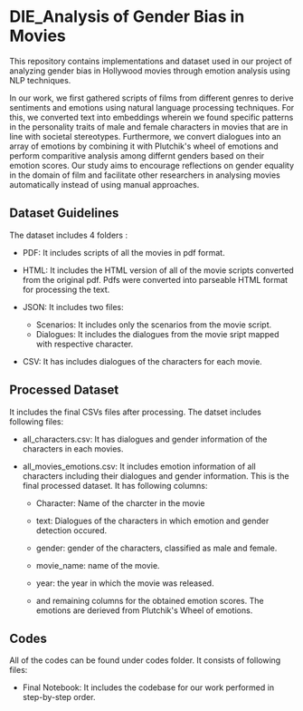 # DIE_Analysis of Gender Bias in Movies
This repository contains implementations and dataset used in our project of analyzing gender bias in Hollywood movies through emotion analysis using NLP techniques.

In our work, we first gathered scripts of films from different genres to derive sentiments and emotions using natural language processing techniques. For this, we converted text into embeddings wherein we found specific patterns in the personality traits of male and female characters in movies that are in line with societal stereotypes. Furthermore, we convert dialogues into an array of emotions by combining it with Plutchik's wheel of emotions and perform comparitive analysis among differnt genders based on their emotion scores. Our study aims to encourage reflections on gender equality in the domain of film and facilitate other researchers in analysing movies automatically instead of using manual approaches.




## Dataset Guidelines
The dataset includes 4 folders :

* PDF: It includes scripts of all the movies in pdf format.

* HTML: It includes the HTML version of all of the movie scripts converted from the original pdf. Pdfs were converted into parseable HTML format for processing the text.

* JSON: It includes two files:

    * Scenarios: It includes only the scenarios from the movie script.
    * Dialogues: It includes the dialogues from the movie sript mapped with respective character.
    
* CSV: It has includes dialogues of the characters for each movie.

## Processed Dataset

It includes the final CSVs files after processing. The datset includes following files:

 * all_characters.csv: It has dialogues and gender information of the characters in each movies.
    
 * all_movies_emotions.csv: It includes emotion information of all characters including their dialogues and gender information. This is the final processed dataset. It has following columns:
      * Character: Name of the charcter in the movie
      
      * text: Dialogues of the characters in which emotion and gender detection occured.
      
      * gender: gender of the characters, classified as male and female.
      
      * movie_name: name of the movie.
      
      * year: the year in which the movie was released.
      
      * and remaining columns for the obtained emotion scores. The emotions are derieved from Plutchik's Wheel of emotions.
      
## Codes

All of the codes can be found under codes folder. It consists of following files:

* Final Notebook: It includes the codebase for our work performed in step-by-step order. 







